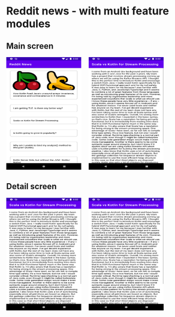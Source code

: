 # Reddit news - with multi feature modules 
 


## Main screen


<img src= "Screenshots/1.png" height = "300" width = "200">   &nbsp;&nbsp;&nbsp;      <img src= "Screenshots/2.png" height = "300" width = "200">

## Detail screen


<img src= "Screenshots/2.png" height = "300" width = "200">   &nbsp;&nbsp;&nbsp;      <img src= "Screenshots/2.png" height = "300" width = "200">